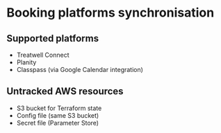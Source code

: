 # Booking platforms synchronisation

## Supported platforms

- Treatwell Connect
- Planity
- Classpass (via Google Calendar integration)

## Untracked AWS resources

- S3 bucket for Terraform state
- Config file (same S3 bucket)
- Secret file (Parameter Store)
